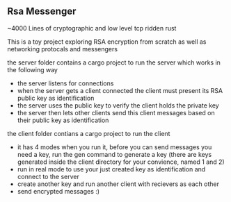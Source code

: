 ## Rsa Messenger
~4000 Lines of cryptographic and low level tcp ridden rust 

This is a toy project exploring RSA encryption from scratch as well as networking protocals and messengers

the server folder contains a cargo project to run the server which works in the following way
* the server listens for connections
* when the server gets a client connected the client must present its RSA public key as identification
* the server uses the public key to verify the client holds the private key 
* the server then lets other clients send this client messages based on their public key as identification

the client folder contians a cargo project to run the client
* it has 4 modes when you run it, before you can send messages you need a key, run the gen command to generate a key (there are keys generated inside the client directory for your convience, named 1 and 2)
* run in real mode to use your just created key as identification and connect to the server
* create another key and run another client with recievers as each other
* send encrypted messages :)